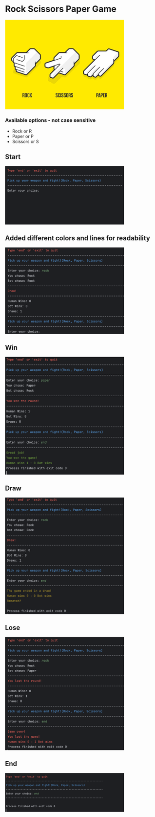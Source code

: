 # Rock Scissors Paper Game
<img
  src="/RockPaperScissors.jpeg"
  alt="Alt text"
  title="Optional title"
  style="display: inline-block; margin: auto; width: 390px; height: auto;">

### Available options - not case sensitive

+ Rock or R 
+ Paper or P
+ Scissors or S

## Start 

<img
  src="/Start .png"
  alt="Alt text"
  title="Optional title"
  style="display: inline-block; margin: auto; width: 390px; height: auto;">

## Added different colors and lines for readability

<img
  src="/Printing in different colors .png"
  alt="Alt text"
  title="Optional title"
  style="display: inline-block; margin: auto; width: 390px; height: auto;">

## Win 

<img
  src="/win.png"
  alt="Alt text"
  title="Optional title"
  style="display: inline-block; margin: auto; width: 390px; height: auto;">

## Draw 

<img
  src="/draw.png"
  alt="Alt text"
  title="Optional title"
  style="display: inline-block; margin: auto; width: 390px; height: auto;">

## Lose 

<img
  src="/lose.png"
  alt="Alt text"
  title="Optional title"
  style="display: inline-block; margin: auto; width: 390px; height: auto;">

## End

<img
  src="/enD.png"
  alt="Alt text"
  title="Optional title"
  style="display: inline-block; margin: auto; width: 390px; height: auto;">


